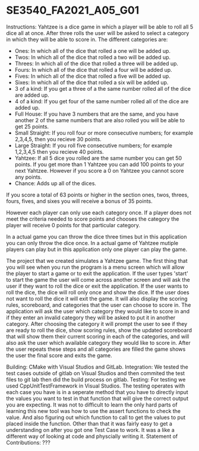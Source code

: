# SE3540_FA2021_A05_G01

Instructions: Yahtzee is a dice game in which a player will be able to roll all 5 dice all at once. After three rolls the user will be asked to select a category in which they will be able to score in. The different categories are:

- Ones: In which all of the dice that rolled a one will be added up.
- Twos: In which all of the dice that rolled a two will be added up.
- Threes: In which all of the dice that rolled a three will be added up.
- Fours: In which all of the dice that rolled a four will be added up.
- Fives: In which all of the dice that rolled a five  will be added up.
- Sixes: In which all of the dice that rolled a six will be added up.
- 3 of a kind: If you get a three of a the same number rolled all of the dice are added up.
- 4 of a kind: If you get four of the same number rolled all of the dice are added up.
- Full House: If you have 3 numbers that are the same, and you have another 2 of the same numbers that are also rolled you will be able to get 25 points.
- Small Straight: If you roll four or more consecutive numbers; for example 2,3,4,5, then you recieve 30 points.
- Large Straight: If you roll five consecutive numbers; for example 1,2,3,4,5 then you recieve 40 points.
- Yahtzee: If all 5 dice you rolled are the same number you can get 50 points. If you get more than 1 Yahtzee you can add 100 points to your next Yahtzee. However if you score a 0 on Yahtzee you cannot score any points.
- Chance: Adds up all of the dices.

If you score a total of 63 points or higher in the section ones, twos, threes, fours,  fives, and sixes you will receive a bonus of 35 points.

However each player can only use each category once. If a player does not meet the criteria needed to score points and chooses the category the player will receive 0 points for that particular category.

In a actual game you can throw the dice three times but in this application you can only throw the dice once. In a actual game of Yahtzee mutiple players can play but in this application only one player can play the game. 



The project that we created simulates a Yahtzee game. The first thing that you will see when you run the program is a menu screen which will allow the player to start a game or to exit the application. If the user types 'start' to start the game the user will come across another screen and will ask the user if they want to roll the dice or exit the application. If the user wants to roll the dice, the dice will roll only once and show the dice. If the user does not want to roll the dice it will exit the game. It will also display the scoring rules, scoreboard, and categories that the user can choose to score in. The application will ask the user which category they would like to score in and if they enter an invalid category they will be asked to put it in another category. After choosing the category it will prompt the user to see if they are ready to roll the dice, show scoring rules, show the updated scoreboard that will show them their current scoring in each of the categories, and will also ask the user which available category they would like to score in. After the user repeats these steps and all categories are filled the game shows the user the final score and exits the game. 

Building: CMake with Visual Studios and GitLab.
Integration: We tested the test cases outside of gitlab on Visual Studios and then commited the test files to git lab then did the build process on gitlab.
Testing: For testing we used CppUnitTestFramework in Visual Studios. The testing operates with each case you have is in a seperate method that you have to directly input the values you want to test in that function that will give the correct output you are expecting. It was not to difficult to learn the only hard parts of learning this new tool was how to use the assert functions to check the value. And also figuring out which function to call to get the values to put placed inside the function. Other than that it was fairly easy to get a understanding on after you got one Test Case to work. It was a like a different way of looking at code and physcially writing it.
Statement of Contributions: ???


